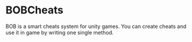 # BOBCheats
BOB is a smart cheats system for unity games. You can create cheats and use it in game by writing one single method.
